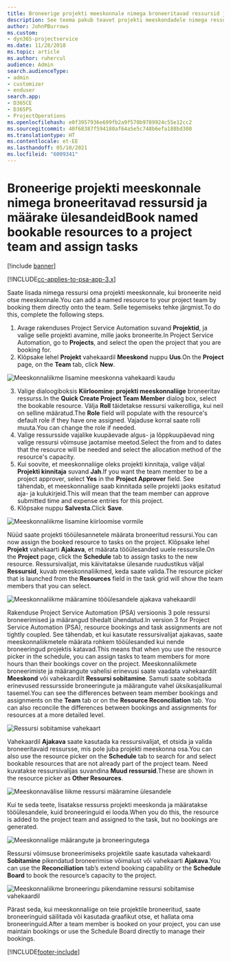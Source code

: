 ```yaml
---
title: Broneerige projekti meeskonnale nimega broneeritavad ressursid ja määrake ülesandeid
description: See teema pakub teavet projekti meeskondadele nimega ressursside broneerimise ja nende ülesannetele määramise kohta.
author: JohnPBurrows
ms.custom:
- dyn365-projectservice
ms.date: 11/28/2018
ms.topic: article
ms.author: ruhercul
audience: Admin
search.audienceType:
- admin
- customizer
- enduser
search.app:
- D365CE
- D365PS
- ProjectOperations
ms.openlocfilehash: e0f3957936e699fb2a9f570b9789924c55e12cc2
ms.sourcegitcommit: 40f68387f594180af64a5e5c748b6efa188bd300
ms.translationtype: HT
ms.contentlocale: et-EE
ms.lasthandoff: 05/10/2021
ms.locfileid: "6009341"
---
```

# <a name="book-named-bookable-resources-to-a-project-team-and-assign-tasks"></a><span data-ttu-id="bffe6-103">Broneerige projekti meeskonnale nimega broneeritavad ressursid ja määrake ülesandeid</span><span class="sxs-lookup"><span data-stu-id="bffe6-103">Book named bookable resources to a project team and assign tasks</span></span> 

[!include [banner](../includes/psa-now-project-operations.md)]

[!INCLUDE[cc-applies-to-psa-app-3.x](../includes/cc-applies-to-psa-app-3x.md)]

<span data-ttu-id="bffe6-104">Saate lisada nimega ressursi oma projekti meeskonnale, kui broneerite neid otse meeskonnale.</span><span class="sxs-lookup"><span data-stu-id="bffe6-104">You can  add a named resource to your project team by booking them directly onto the team.</span></span> <span data-ttu-id="bffe6-105">Selle tegemiseks tehke järgmist.</span><span class="sxs-lookup"><span data-stu-id="bffe6-105">To do this, complete the following steps.</span></span>

1. <span data-ttu-id="bffe6-106">Avage rakenduses Project Service Automation suvand **Projektid**, ja valige selle projekti avamine, mille jaoks broneerite.</span><span class="sxs-lookup"><span data-stu-id="bffe6-106">In  Project Service Automation, go to **Projects**, and select the open the project that you are booking for.</span></span>
2. <span data-ttu-id="bffe6-107">Klõpsake lehel **Projekt** vahekaardil **Meeskond** nuppu **Uus**.</span><span class="sxs-lookup"><span data-stu-id="bffe6-107">On the **Project** page, on the **Team** tab, click **New**.</span></span> 

![Meeskonnaliikme lisamine meeskonna vahekaardi kaudu](media/RM-how-to-1.png)

3. <span data-ttu-id="bffe6-109">Valige dialoogiboksis **Kiirloomine: projekti meeskonnaliige** broneeritav ressurss.</span><span class="sxs-lookup"><span data-stu-id="bffe6-109">In the **Quick Create Project Team Member** dialog box, select the bookable resource.</span></span> <span data-ttu-id="bffe6-110">Välja **Roll** täidetakse ressursi vaikerolliga, kui neil on selline määratud.</span><span class="sxs-lookup"><span data-stu-id="bffe6-110">The **Role** field will populate with the resource's default role if they have one assigned.</span></span> <span data-ttu-id="bffe6-111">Vajaduse korral saate rolli muuta.</span><span class="sxs-lookup"><span data-stu-id="bffe6-111">You can change the role if needed.</span></span> 
4. <span data-ttu-id="bffe6-112">Valige ressursside vajalike kuupäevade algus- ja lõppkuupäevad ning valige ressursi võimsuse jaotamise meetod.</span><span class="sxs-lookup"><span data-stu-id="bffe6-112">Select the from and to dates that the resource will be needed and select the allocation method of the resource's capacity.</span></span> 
5. <span data-ttu-id="bffe6-113">Kui soovite, et meeskonnaliige oleks projekti kinnitaja, valige väljal **Projekti kinnitaja** suvand **Jah**.</span><span class="sxs-lookup"><span data-stu-id="bffe6-113">If you want the team member to be a project approver, select **Yes** in the **Project Approver** field.</span></span> <span data-ttu-id="bffe6-114">See tähendab, et meeskonnaliige saab kinnitada selle projekti jaoks esitatud aja- ja kulukirjeid.</span><span class="sxs-lookup"><span data-stu-id="bffe6-114">This will mean that the team member can approve submitted time and expense entries for this project.</span></span> 
6. <span data-ttu-id="bffe6-115">Klõpsake nuppu **Salvesta**.</span><span class="sxs-lookup"><span data-stu-id="bffe6-115">Click **Save**.</span></span>

![Meeskonnaliikme lisamine kiirloomise vormile](media/RM-how-to-2.png)


<span data-ttu-id="bffe6-117">Nüüd saate projekti tööülesannetele määrata broneeritud ressursi.</span><span class="sxs-lookup"><span data-stu-id="bffe6-117">You can now assign the booked resource to tasks on the project.</span></span> <span data-ttu-id="bffe6-118">Klõpsake lehel **Projekt** vahekaarti **Ajakava**, et määrata tööülesanded uuele ressursile.</span><span class="sxs-lookup"><span data-stu-id="bffe6-118">On the **Project** page, click the **Schedule** tab to assign tasks to the new resource.</span></span> <span data-ttu-id="bffe6-119">Ressursivalijat, mis käivitatakse ülesande ruudustikus väljal **Ressursid**, kuvab meeskonnaliikmed, keda saate valida.</span><span class="sxs-lookup"><span data-stu-id="bffe6-119">The resource picker that is launched from the **Resources** field in the task grid will show the team members that you can select.</span></span>

![Meeskonnaliikme määramine tööülesandele ajakava vahekaardil](media/RM-how-to-3.png)

<span data-ttu-id="bffe6-121">Rakenduse Project Service Automation (PSA) versioonis 3 pole ressursi broneerimised ja määrangud tihedalt ühendatud.</span><span class="sxs-lookup"><span data-stu-id="bffe6-121">In version 3 for Project Service Automation (PSA), resource bookings and task assignments are not tightly coupled.</span></span> <span data-ttu-id="bffe6-122">See tähendab, et kui kasutate ressursivalijat ajakavas, saate meeskonnaliikmetele määrata rohkem tööülesanded kui nende broneeringud projektis katavad.</span><span class="sxs-lookup"><span data-stu-id="bffe6-122">This means that when you use the resource picker in the schedule, you can assign tasks to team members for more hours than their bookings cover on the project.</span></span>
<span data-ttu-id="bffe6-123">Meeskonnaliikmete broneerimiste ja määrangute vahelisi erinevusi saate vaadata vahekaardilt **Meeskond** või vahekaardilt **Ressursi sobitamine**. Samuti saate sobitada erinevused ressursside broneeringute ja määrangute vahel üksikasjalikumal tasemel.</span><span class="sxs-lookup"><span data-stu-id="bffe6-123">You can see the differences between team member bookings and assignments on the **Team** tab or on the **Resource Reconciliation** tab. You can also reconcile the differences between bookings and assignments for resources at a more detailed level.</span></span>

![Ressursi sobitamise vahekaart](media/RM-how-to-4.png)

<span data-ttu-id="bffe6-125">Vahekaardil **Ajakava** saate kasutada ka ressursivalijat, et otsida ja valida broneeritavaid ressursse, mis pole juba projekti meeskonna osa.</span><span class="sxs-lookup"><span data-stu-id="bffe6-125">You can also use the resource picker on the **Schedule** tab to search for and select bookable resources that are not already part of the project team.</span></span> <span data-ttu-id="bffe6-126">Need kuvatakse ressursivalijas suvandina **Muud ressursid**.</span><span class="sxs-lookup"><span data-stu-id="bffe6-126">These are shown in the resource picker as **Other Resources**.</span></span>

![Meeskonnavälise liikme ressursi määramine ülesandele](media/RM-how-to-5.png)

<span data-ttu-id="bffe6-128">Kui te seda teete, lisatakse ressurss projekti meeskonda ja määratakse tööülesandele, kuid broneeringuid ei looda.</span><span class="sxs-lookup"><span data-stu-id="bffe6-128">When you do this, the resource is added to the project team and assigned to the task, but no bookings are generated.</span></span>

![Meeskonnaliige määrangute ja broneeringutega](media/RM-how-to-6.png)

<span data-ttu-id="bffe6-130">Ressursi võimsuse broneerimiseks projektile saate kasutada vahekaardi **Sobitamine** pikendatud broneerimise võimalust või vahekaarti **Ajakava**.</span><span class="sxs-lookup"><span data-stu-id="bffe6-130">You can use the **Reconciliation** tab’s extend booking capability or the **Schedule Board** to book the resource’s capacity to the project.</span></span>

![Meeskonnaliikme broneeringu pikendamine ressursi sobitamise vahekaardil](media/RM-how-to-7.png)

<span data-ttu-id="bffe6-132">Pärast seda, kui meeskonnaliige on teie projektile broneeritud, saate broneeringuid säilitada või kasutada graafikut otse, et hallata oma broneeringuid.</span><span class="sxs-lookup"><span data-stu-id="bffe6-132">After a team member is booked on your project, you can use maintain bookings or use the Schedule Board directly to manage their bookings.</span></span>


[!INCLUDE[footer-include](../includes/footer-banner.md)]